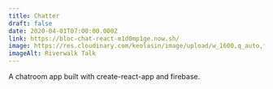 ```yaml
---
title: Chatter
draft: false
date: 2020-04-01T07:00:00.000Z
link: https://bloc-chat-react-m1d0mp1ge.now.sh/
image: https://res.cloudinary.com/keolasin/image/upload/w_1600,q_auto,f_auto/v1597268111/People/Riverwalk_Reflections.jpg
imageAlt: Riverwalk Talk
---
```

A chatroom app built with create-react-app and firebase.